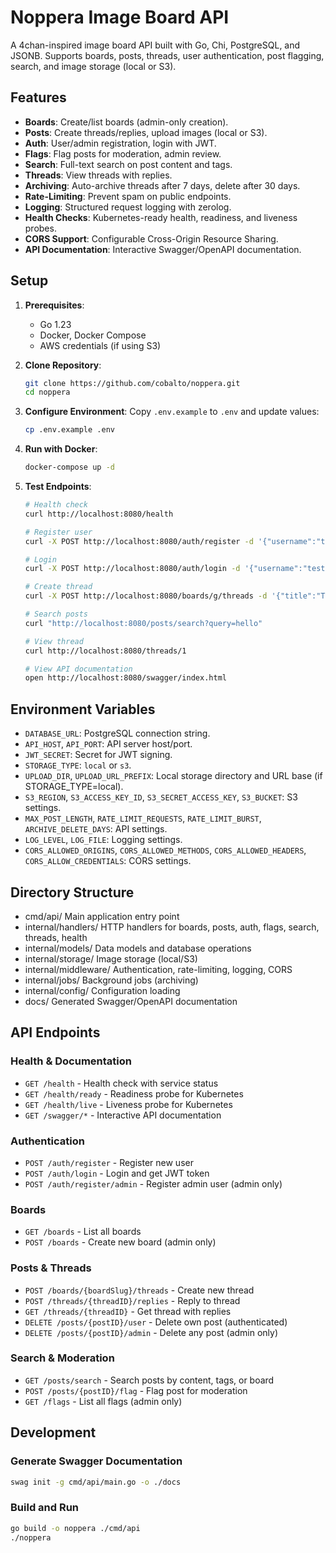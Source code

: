 # Noppera Image Board API

A 4chan-inspired image board API built with Go, Chi, PostgreSQL, and JSONB. Supports boards, posts, threads, user authentication, post flagging, search, and image storage (local or S3).

## Features
- **Boards**: Create/list boards (admin-only creation).
- **Posts**: Create threads/replies, upload images (local or S3).
- **Auth**: User/admin registration, login with JWT.
- **Flags**: Flag posts for moderation, admin review.
- **Search**: Full-text search on post content and tags.
- **Threads**: View threads with replies.
- **Archiving**: Auto-archive threads after 7 days, delete after 30 days.
- **Rate-Limiting**: Prevent spam on public endpoints.
- **Logging**: Structured request logging with zerolog.
- **Health Checks**: Kubernetes-ready health, readiness, and liveness probes.
- **CORS Support**: Configurable Cross-Origin Resource Sharing.
- **API Documentation**: Interactive Swagger/OpenAPI documentation.

## Setup
1. **Prerequisites**:
   - Go 1.23
   - Docker, Docker Compose
   - AWS credentials (if using S3)

2. **Clone Repository**:
   ```bash
   git clone https://github.com/cobalto/noppera.git
   cd noppera
   ```

3. **Configure Environment**:
   Copy `.env.example` to `.env` and update values:
   ```bash
   cp .env.example .env
   ```

4. **Run with Docker**:
   ```bash
   docker-compose up -d
   ```

5. **Test Endpoints**:
   ```bash
   # Health check
   curl http://localhost:8080/health
   
   # Register user
   curl -X POST http://localhost:8080/auth/register -d '{"username":"test","password":"pass123"}'
   
   # Login
   curl -X POST http://localhost:8080/auth/login -d '{"username":"test","password":"pass123"}'
   
   # Create thread
   curl -X POST http://localhost:8080/boards/g/threads -d '{"title":"Test Thread","content":"Hello","image":"base64image"}'
   
   # Search posts
   curl "http://localhost:8080/posts/search?query=hello"
   
   # View thread
   curl http://localhost:8080/threads/1
   
   # View API documentation
   open http://localhost:8080/swagger/index.html
   ```

## Environment Variables

- `DATABASE_URL`: PostgreSQL connection string.
- `API_HOST`, `API_PORT`: API server host/port.
- `JWT_SECRET`: Secret for JWT signing.
- `STORAGE_TYPE`: `local` or `s3`.
- `UPLOAD_DIR`, `UPLOAD_URL_PREFIX`: Local storage directory and URL base (if STORAGE_TYPE=local).
- `S3_REGION`, `S3_ACCESS_KEY_ID`, `S3_SECRET_ACCESS_KEY`, `S3_BUCKET`: S3 settings.
- `MAX_POST_LENGTH`, `RATE_LIMIT_REQUESTS`, `RATE_LIMIT_BURST`, `ARCHIVE_DELETE_DAYS`: API settings.
- `LOG_LEVEL`, `LOG_FILE`: Logging settings.
- `CORS_ALLOWED_ORIGINS`, `CORS_ALLOWED_METHODS`, `CORS_ALLOWED_HEADERS`, `CORS_ALLOW_CREDENTIALS`: CORS settings.

## Directory Structure

- cmd/api/ Main application entry point
- internal/handlers/ HTTP handlers for boards, posts, auth, flags, search, threads, health
- internal/models/ Data models and database operations
- internal/storage/ Image storage (local/S3)
- internal/middleware/ Authentication, rate-limiting, logging, CORS
- internal/jobs/ Background jobs (archiving)
- internal/config/ Configuration loading
- docs/ Generated Swagger/OpenAPI documentation

## API Endpoints

### Health & Documentation
- `GET /health` - Health check with service status
- `GET /health/ready` - Readiness probe for Kubernetes
- `GET /health/live` - Liveness probe for Kubernetes
- `GET /swagger/*` - Interactive API documentation

### Authentication
- `POST /auth/register` - Register new user
- `POST /auth/login` - Login and get JWT token
- `POST /auth/register/admin` - Register admin user (admin only)

### Boards
- `GET /boards` - List all boards
- `POST /boards` - Create new board (admin only)

### Posts & Threads
- `POST /boards/{boardSlug}/threads` - Create new thread
- `POST /threads/{threadID}/replies` - Reply to thread
- `GET /threads/{threadID}` - Get thread with replies
- `DELETE /posts/{postID}/user` - Delete own post (authenticated)
- `DELETE /posts/{postID}/admin` - Delete any post (admin only)

### Search & Moderation
- `GET /posts/search` - Search posts by content, tags, or board
- `POST /posts/{postID}/flag` - Flag post for moderation
- `GET /flags` - List all flags (admin only)

## Development

### Generate Swagger Documentation
```bash
swag init -g cmd/api/main.go -o ./docs
```

### Build and Run
```bash
go build -o noppera ./cmd/api
./noppera
```

